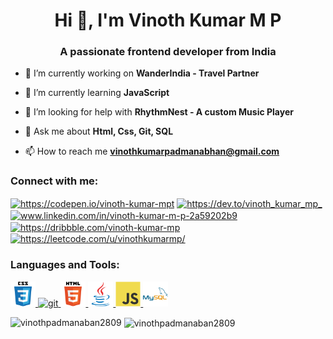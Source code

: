 <h1 align="center">Hi 👋, I'm Vinoth Kumar M P</h1>
<h3 align="center">A passionate frontend developer from India</h3>


- 🔭 I’m currently working on **WanderIndia - Travel Partner**

- 🌱 I’m currently learning **JavaScript**

- 🤝 I’m looking for help with **RhythmNest - A custom Music Player**

- 💬 Ask me about **Html, Css, Git, SQL**

- 📫 How to reach me **vinothkumarpadmanabhan@gmail.com**

<h3 align="left">Connect with me:</h3>
<p align="left">
<a href="https://codepen.io/https://codepen.io/vinoth-kumar-mpt" target="blank"><img align="center" src="https://raw.githubusercontent.com/rahuldkjain/github-profile-readme-generator/master/src/images/icons/Social/codepen.svg" alt="https://codepen.io/vinoth-kumar-mpt" height="30" width="40" /></a>
<a href="https://dev.to/https://dev.to/vinoth_kumar_mp_" target="blank"><img align="center" src="https://raw.githubusercontent.com/rahuldkjain/github-profile-readme-generator/master/src/images/icons/Social/devto.svg" alt="https://dev.to/vinoth_kumar_mp_" height="30" width="40" /></a>
<a href="https://linkedin.com/in/www.linkedin.com/in/vinoth-kumar-m-p-2a59202b9" target="blank"><img align="center" src="https://raw.githubusercontent.com/rahuldkjain/github-profile-readme-generator/master/src/images/icons/Social/linked-in-alt.svg" alt="www.linkedin.com/in/vinoth-kumar-m-p-2a59202b9" height="30" width="40" /></a>
<a href="https://dribbble.com/https://dribbble.com/vinoth-kumar-mp" target="blank"><img align="center" src="https://raw.githubusercontent.com/rahuldkjain/github-profile-readme-generator/master/src/images/icons/Social/dribbble.svg" alt="https://dribbble.com/vinoth-kumar-mp" height="30" width="40" /></a>
<a href="https://www.leetcode.com/https://leetcode.com/u/vinothkumarmp/" target="blank"><img align="center" src="https://raw.githubusercontent.com/rahuldkjain/github-profile-readme-generator/master/src/images/icons/Social/leet-code.svg" alt="https://leetcode.com/u/vinothkumarmp/" height="30" width="40" /></a>
</p>

<h3 align="left">Languages and Tools:</h3>
<p align="left"> <a href="https://www.w3schools.com/css/" target="_blank" rel="noreferrer"> <img src="https://raw.githubusercontent.com/devicons/devicon/master/icons/css3/css3-original-wordmark.svg" alt="css3" width="40" height="40"/> </a> <a href="https://git-scm.com/" target="_blank" rel="noreferrer"> <img src="https://www.vectorlogo.zone/logos/git-scm/git-scm-icon.svg" alt="git" width="40" height="40"/> </a> <a href="https://www.w3.org/html/" target="_blank" rel="noreferrer"> <img src="https://raw.githubusercontent.com/devicons/devicon/master/icons/html5/html5-original-wordmark.svg" alt="html5" width="40" height="40"/> </a> <a href="https://www.java.com" target="_blank" rel="noreferrer"> <img src="https://raw.githubusercontent.com/devicons/devicon/master/icons/java/java-original.svg" alt="java" width="40" height="40"/> </a> <a href="https://developer.mozilla.org/en-US/docs/Web/JavaScript" target="_blank" rel="noreferrer"> <img src="https://raw.githubusercontent.com/devicons/devicon/master/icons/javascript/javascript-original.svg" alt="javascript" width="40" height="40"/> </a> <a href="https://www.mysql.com/" target="_blank" rel="noreferrer"> <img src="https://raw.githubusercontent.com/devicons/devicon/master/icons/mysql/mysql-original-wordmark.svg" alt="mysql" width="40" height="40"/> </a> </p>

<p><img align="left" src="https://github-readme-stats.vercel.app/api/top-langs?username=vinothpadmanaban2809&show_icons=true&locale=en&layout=compact" alt="vinothpadmanaban2809" /></p>

<p>&nbsp;<img align="center" src="https://github-readme-stats.vercel.app/api?username=vinothpadmanaban2809&show_icons=true&locale=en" alt="vinothpadmanaban2809" /></p>
